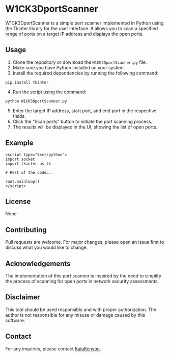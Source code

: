 <h1>W1CK3DportScanner</h1>

<p>W1CK3DportScanner is a simple port scanner implemented in Python using the Tkinter library for the user interface. It allows you to scan a specified range of ports on a target IP address and displays the open ports.</p>

<h2>Usage</h2>
<ol>
  <li>Clone the repository or download the <code>W1CK3DportScanner.py</code> file.</li>
  <li>Make sure you have Python installed on your system.</li>
  <li>Install the required dependencies by running the following command:</li>
</ol>

<pre><code>pip install tkinter</code></pre>

<ol start="4">
  <li>Run the script using the command:</li>
</ol>

<pre><code>python W1CK3DportScanner.py</code></pre>

<ol start="5">
  <li>Enter the target IP address, start port, and end port in the respective fields.</li>
  <li>Click the "Scan ports" button to initiate the port scanning process.</li>
  <li>The results will be displayed in the UI, showing the list of open ports.</li>
</ol>

<h2>Example</h2>

<pre><code>&lt;script type="text/python"&gt;
import socket
import tkinter as tk

# Rest of the code...

root.mainloop()
&lt;/script&gt;
</code></pre>

<h2>License</h2>
<p>None</p>

<h2>Contributing</h2>
<p>Pull requests are welcome. For major changes, please open an issue first to discuss what you would like to change.</p>

<h2>Acknowledgements</h2>
<p>The implementation of this port scanner is inspired by the need to simplify the process of scanning for open ports in network security assessments.</p>

<h2>Disclaimer</h2>
<p>This tool should be used responsibly and with proper authorization. The author is not responsible for any misuse or damage caused by this software.</p>

<h2>Contact</h2>
<p>For any inquiries, please contact <a href="mailto:kalamkenyon@gmail.com">KalaKenyon</a>.</p>

